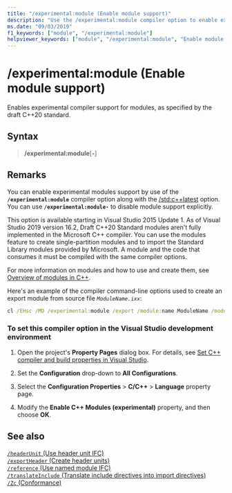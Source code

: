 ```yaml
---
title: "/experimental:module (Enable module support)"
description: "Use the /experimental:module compiler option to enable experimental compiler support for modules."
ms.date: "09/03/2019"
f1_keywords: ["module", "/experimental:module"]
helpviewer_keywords: ["module", "/experimental:module", "Enable module support"]
---
```

# /experimental:module (Enable module support)

Enables experimental compiler support for modules, as specified by the draft C++20 standard.

## Syntax

> **/experimental:module**[**-**]

## Remarks

You can enable experimental modules support by use of the **`/experimental:module`** compiler option along with the [/std:c++latest](std-specify-language-standard-version.md) option. You can use **`/experimental:module-`** to disable module support explicitly.

This option is available starting in Visual Studio 2015 Update 1. As of Visual Studio 2019 version 16.2, Draft C++20 Standard modules aren't fully implemented in the Microsoft C++ compiler. You can use the modules feature to create single-partition modules and to import the Standard Library modules provided by Microsoft. A module and the code that consumes it must be compiled with the same compiler options.

For more information on modules and how to use and create them, see [Overview of modules in C++](../../cpp/modules-cpp.md).

Here's an example of the compiler command-line options used to create an export module from source file *`ModuleName.ixx`*:

```cmd
cl /EHsc /MD /experimental:module /export /module:name ModuleName /module:wrapper C:\Output\path\ModuleName.h /module:output C:\Output\path\ModuleName.ifc -c ModuleName.ixx
```

### To set this compiler option in the Visual Studio development environment

1. Open the project's **Property Pages** dialog box. For details, see [Set C++ compiler and build properties in Visual Studio](../working-with-project-properties.md).

1. Set the **Configuration** drop-down to **All Configurations**.

1. Select the **Configuration Properties** > **C/C++** > **Language** property page.

1. Modify the **Enable C++ Modules (experimental)** property, and then choose **OK**.

## See also

[`/headerUnit` (Use header unit IFC)](headerunit.md)\
[`/exportHeader` (Create header units)](module-exportheader.md)\
[`/reference` (Use named module IFC)](module-reference.md)\
[`/translateInclude` (Translate include directives into import directives)](translateinclude.md)\
[`/Zc` (Conformance)](zc-conformance.md)
